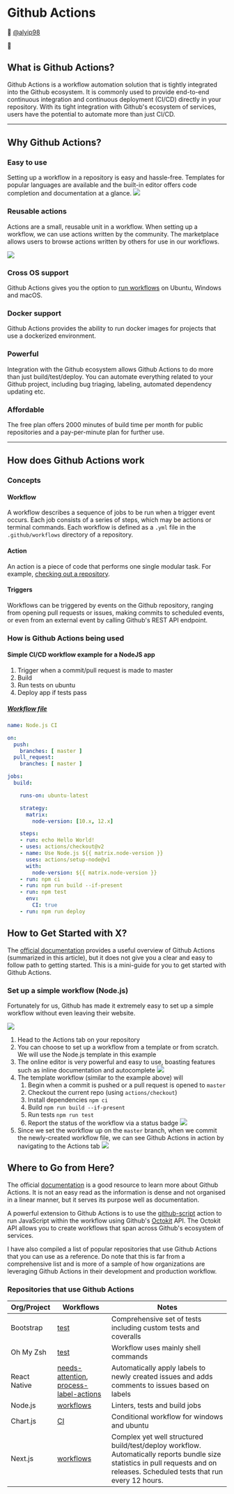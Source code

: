 # Github Actions

📝 [@alyip98](https://github.com/alyip98)

🔎 


## What is Github Actions?
<!--Explain how X fits into the big picture of SE. Describe it relative to topics the reader is likely to know.-->
Github Actions is a workflow automation solution that is tightly integrated into the Github ecosystem. It is commonly used to provide end-to-end continuous integration and continuous deployment (CI/CD) directly in your repository. With its tight integration with Github's ecosystem of services, users have the potential to automate more than just CI/CD.

---

## Why Github Actions?
<!--Motivate the reader to learn about X. Describe benefits of X to make the reader interested in X. Try to give a balanced view of by mentioning also WHY NOT X i.e., mention both advantages and disadvantages.-->
### Easy to use
Setting up a workflow in a repository is easy and hassle-free. Templates for popular languages are available and the built-in editor offers code completion and documentation at a glance.
![](https://i.imgur.com/JiVXlO4.png)



### Reusable actions
Actions are a small, reusable unit in a workflow. When setting up a workflow, we can use actions written by the community. The marketplace allows users to browse actions written by others for use in our workflows.


![](https://i.imgur.com/m9PddIu.png)



### Cross OS support
Github Actions gives you the option to [run workflows](https://help.github.com/en/actions/reference/virtual-environments-for-github-hosted-runners#supported-runners-and-hardware-resources) on Ubuntu, Windows and macOS.

### Docker support
Github Actions provides the ability to run docker images for projects that use a dockerized environment.

### Powerful
Integration with the Github ecosystem allows Github Actions to do more than just build/test/deploy. You can automate everything related to your Github project, including bug triaging, labeling, automated dependency updating etc.

### Affordable
The free plan offers 2000 minutes of build time per month for public repositories and a pay-per-minute plan for further use.

---

## How does Github Actions work
<!--This is a simple high-level overview of the tool to give the reader some concrete sense of X (as opposed to limiting to an entirely abstract description). It's useful to give concrete examples such as code examples. Do not try to 'teach' how to use the X (assuming your in the style of a tutorial. If the tool is worth learning, there must be good tutorials about it already.-->
### Concepts
#### Workflow
A workflow describes a sequence of jobs to be run when a trigger event occurs. Each job consists of a series of steps, which may be actions or terminal commands. Each workflow is defined as a `.yml` file in the `.github/workflows` directory of a repository.

#### Action
An action is a piece of code that performs one single modular task. For example, [checking out a repository](https://github.com/actions/checkout).

#### Triggers
Workflows can be triggered by events on the Github repository, ranging from opening pull requests or issues, making commits to scheduled events, or even from an external event by calling Github's REST API endpoint.


### How is Github Actions being used

#### Simple CI/CD workflow example for a NodeJS app
1. Trigger when a commit/pull request is made to master
2. Build
3. Run tests on ubuntu
4. Deploy app if tests pass

##### [Workflow file](https://github.com/actions/starter-workflows/blob/master/ci/node.js.yml)
```yaml
name: Node.js CI

on:
  push:
    branches: [ master ]
  pull_request:
    branches: [ master ]

jobs:
  build:

    runs-on: ubuntu-latest

    strategy:
      matrix:
        node-version: [10.x, 12.x]

    steps:
    - run: echo Hello World!
    - uses: actions/checkout@v2
    - name: Use Node.js ${{ matrix.node-version }}
      uses: actions/setup-node@v1
      with:
        node-version: ${{ matrix.node-version }}
    - run: npm ci
    - run: npm run build --if-present
    - run: npm test
      env:
        CI: true
    - run: npm run deploy
```



## How to Get Started with X?
<!--
Provide a learning path for the reader. Try to give one good learning path rather than many random resources.
-->
The [official documentation](https://help.github.com/en/actions/getting-started-with-github-actions/overview) provides a useful overview of Github Actions (summarized in this article), but it does not give you a clear and easy to follow path to getting started. This is a mini-guide for you to get started with Github Actions.

### Set up a simple workflow (Node.js)
Fortunately for us, Github has made it extremely easy to set up a simple workflow without even leaving their website. 

![](https://i.imgur.com/zC4ScYn.png)

1. Head to the Actions tab on your repository
2. You can choose to set up a workflow from a template or from scratch. We will use the Node.js template in this example
3. The online editor is very powerful and easy to use, boasting features such as inline documentation and autocomplete
![](https://i.imgur.com/gknkruJ.png)
4. The template workflow (similar to the example above) will
    1. Begin when a commit is pushed or a pull request is opened to `master`
    2. Checkout the current repo (using `actions/checkout`)
    3. Install dependencies `npm ci`
    4. Build `npm run build --if-present`
    5. Run tests `npm run test`
    6. Report the status of the workflow via a status badge
    ![](https://i.imgur.com/3Tsm2Ii.png)
5. Since we set the workflow up on the `master` branch, when we commit the newly-created workflow file, we can see Github Actions in action by navigating to the Actions tab
    ![](https://i.imgur.com/ZxBlv8d.png)




## Where to Go from Here?
<!--
Give more resources. Instead of listing a lot of links, provide a brief summary of what value each resource can provide the reader.
-->
The official [documentation](https://help.github.com/en/actions) is a good resource to learn more about Github Actions. It is not an easy read as the information is dense and not organised in a linear manner, but it serves its purpose well as documentation.

A powerful extension to Github Actions is to use the [github-script](https://github.com/actions/github-script) action to run JavaScript within the workflow using Github's [Octokit](https://octokit.github.io/rest.js/v17/) API. The Octokit API allows you to create workflows that span across Github's ecosystem of services.

I have also compiled a list of popular repositories that use Github Actions that you can use as a reference. Do note that this is far from a comprehensive list and is more of a sample of how organizations are leveraging Github Actions in their development and production workflow.

### Repositories that use Github Actions

Org/Project | Workflows | Notes
--- | --- | ---
Bootstrap | [test](https://github.com/twbs/bootstrap/blob/master/.github/workflows/test.yml) | Comprehensive set of tests including custom tests and coveralls
Oh My Zsh | [test](https://github.com/ohmyzsh/ohmyzsh/blob/master/.github/workflows/main.yml) | Workflow uses mainly shell commands
React Native | [needs-attention](https://github.com/facebook/react-native/blob/master/.github/workflows/needs-attention.yml), [process-label-actions](https://github.com/facebook/react-native/blob/master/.github/workflows/process-label-actions.yml) | Automatically apply labels to newly created issues and adds comments to issues based on labels
Node.js | [workflows](https://github.com/nodejs/node/tree/master/.github/workflows) | Linters, tests and build jobs
Chart.js | [CI](https://github.com/chartjs/Chart.js/blob/master/.github/workflows/ci.yml) | Conditional workflow for windows and ubuntu
Next.js | [workflows](https://github.com/zeit/next.js/tree/canary/.github/workflows) | Complex yet well structured build/test/deploy workflow. Automatically reports bundle size statistics in pull requests and on releases. Scheduled tests that run every 12 hours.